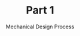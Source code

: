 ---
layout: page
title: Part 1
subtitle: Mechanical Design Process
menubar: docs_menu
show_sidebar: false
toc: true
---
